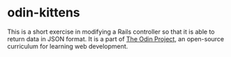 # odin-kittens

This is a short exercise in modifying a Rails controller so that it is able to return data in JSON format. It is a part of [The Odin Project](http://www.theodinproject.com), an open-source curriculum for learning web development.